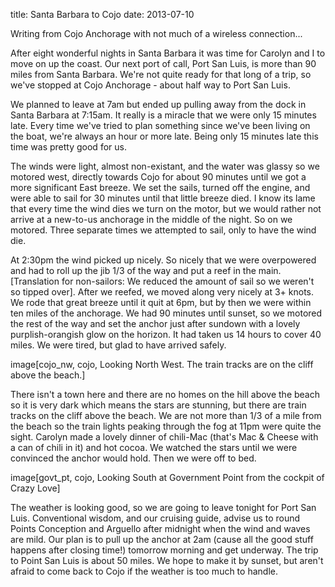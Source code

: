 title: Santa Barbara to Cojo
date: 2013-07-10

Writing from Cojo Anchorage with not much of a wireless connection...

After eight wonderful nights in Santa Barbara it was time for Carolyn and I
to move on up the coast.  Our next port of call, Port San Luis, is more than 90
miles from Santa Barbara.  We're not quite ready for that long of a trip, so
we've stopped at Cojo Anchorage - about half way to Port San Luis. 

We planned to leave at 7am but ended up pulling away from the dock in Santa
Barbara at 7:15am.  It really is a miracle that we were only 15 minutes late.
Every time we've tried to plan something since we've been living on the boat,
we're always an hour or more late.  Being only 15 minutes late this time was
pretty good for us.

The winds were light, almost non-existant, and the water was glassy so we motored
west, directly towards Cojo for about 90 minutes until we got a more significant
East breeze.  We set the sails, turned off the engine, and were able to sail
for 30 minutes until that little breeze died.  I know its lame that every
time the wind dies we turn on the motor, but we would rather not arrive at
a new-to-us anchorage in the middle of the night.  So on we motored.  Three
separate times we attempted to sail, only to have the wind die.

At 2:30pm the wind picked up nicely.  So nicely that we were overpowered and
had to roll up the jib 1/3 of the way and put a reef in the main.  [Translation
for non-sailors: We reduced the amount of sail so we weren't so tipped over].
After we reefed, we moved along very nicely at 3+ knots.  We rode that
great breeze until it quit at 6pm, but by then we were within ten miles of
the anchorage.  We had 90 minutes until sunset, so we motored the rest of the
way and set the anchor just after sundown with a lovely purplish-orangish glow
on the horizon. It had taken us 14 hours to cover 40 miles.  We were tired,
but glad to have arrived safely.

image[cojo_nw, cojo, Looking North West. The train tracks are on the cliff above the beach.]

There isn't a town here and there are no homes on the hill above the beach so
it is very dark which means the stars are stunning, but there are train tracks
on the cliff above the beach.  We are not more than 1/3 of a mile from the
beach so the train lights peaking through the fog at 11pm were quite the sight.
Carolyn made a lovely dinner of chili-Mac (that's Mac & Cheese with a can of
chili in it) and hot cocoa.  We watched the stars until we were convinced the
anchor would hold. Then we were off to bed.

image[govt_pt, cojo, Looking South at Government Point from the cockpit of Crazy Love]

The weather is looking good, so we are going to leave tonight for Port San
Luis.  Conventional wisdom, and our cruising guide, advise us to round Points
Conception and Arguello after midnight when the wind and waves are mild. Our
plan is to pull up the anchor at 2am (cause all the good stuff happens after
closing time!) tomorrow morning and get underway. The trip to Point San Luis is
about 50 miles.  We hope to make it by sunset, but aren't afraid to come back
to Cojo if the weather is too much to handle.  


